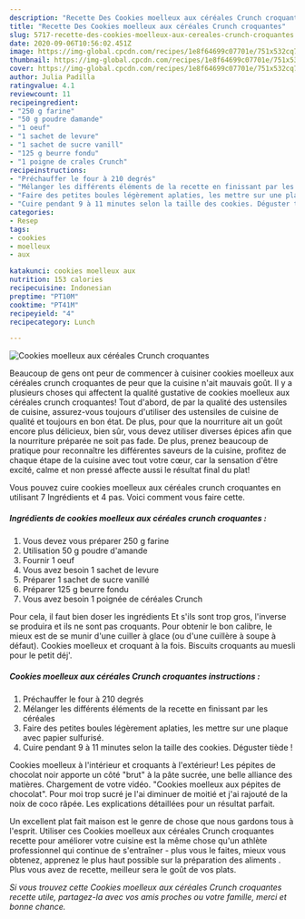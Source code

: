 ```yaml
---
description: "Recette Des Cookies moelleux aux céréales Crunch croquantes"
title: "Recette Des Cookies moelleux aux céréales Crunch croquantes"
slug: 5717-recette-des-cookies-moelleux-aux-cereales-crunch-croquantes
date: 2020-09-06T10:56:02.451Z
image: https://img-global.cpcdn.com/recipes/1e8f64699c07701e/751x532cq70/cookies-moelleux-aux-cereales-crunch-croquantes-photo-principale-de-la-recette.jpg
thumbnail: https://img-global.cpcdn.com/recipes/1e8f64699c07701e/751x532cq70/cookies-moelleux-aux-cereales-crunch-croquantes-photo-principale-de-la-recette.jpg
cover: https://img-global.cpcdn.com/recipes/1e8f64699c07701e/751x532cq70/cookies-moelleux-aux-cereales-crunch-croquantes-photo-principale-de-la-recette.jpg
author: Julia Padilla
ratingvalue: 4.1
reviewcount: 11
recipeingredient:
- "250 g farine"
- "50 g poudre damande"
- "1 oeuf"
- "1 sachet de levure"
- "1 sachet de sucre vanill"
- "125 g beurre fondu"
- "1 poigne de crales Crunch"
recipeinstructions:
- "Préchauffer le four à 210 degrés"
- "Mélanger les différents éléments de la recette en finissant par les céréales"
- "Faire des petites boules légèrement aplaties, les mettre sur une plaque avec papier sulfurisé."
- "Cuire pendant 9 à 11 minutes selon la taille des cookies. Déguster tiède !"
categories:
- Resep
tags:
- cookies
- moelleux
- aux

katakunci: cookies moelleux aux 
nutrition: 153 calories
recipecuisine: Indonesian
preptime: "PT10M"
cooktime: "PT41M"
recipeyield: "4"
recipecategory: Lunch

---
```



![Cookies moelleux aux céréales Crunch croquantes](https://img-global.cpcdn.com/recipes/1e8f64699c07701e/751x532cq70/cookies-moelleux-aux-cereales-crunch-croquantes-photo-principale-de-la-recette.jpg)

Beaucoup de gens ont peur de commencer à cuisiner cookies moelleux aux céréales crunch croquantes de peur que la cuisine n'ait mauvais goût. Il y a plusieurs choses qui affectent la qualité gustative de cookies moelleux aux céréales crunch croquantes! Tout d'abord, de par la qualité des ustensiles de cuisine, assurez-vous toujours d'utiliser des ustensiles de cuisine de qualité et toujours en bon état. De plus, pour que la nourriture ait un goût encore plus délicieux, bien sûr, vous devez utiliser diverses épices afin que la nourriture préparée ne soit pas fade. De plus, prenez beaucoup de pratique pour reconnaître les différentes saveurs de la cuisine, profitez de chaque étape de la cuisine avec tout votre cœur, car la sensation d'être excité, calme et non pressé affecte aussi le résultat final du plat!

<!--inarticleads1-->

Vous pouvez cuire cookies moelleux aux céréales crunch croquantes en utilisant 7 Ingrédients et 4 pas. Voici comment vous faire cette.

##### Ingrédients de cookies moelleux aux céréales crunch croquantes :

1. Vous devez vous préparer 250 g farine
1. Utilisation 50 g poudre d&#39;amande
1. Fournir 1 oeuf
1. Vous avez besoin 1 sachet de levure
1. Préparer 1 sachet de sucre vanillé
1. Préparer 125 g beurre fondu
1. Vous avez besoin 1 poignée de céréales Crunch


Pour cela, il faut bien doser les ingrédients Et s&#39;ils sont trop gros, l&#39;inverse se produira et ils ne sont pas croquants. Pour obtenir le bon calibre, le mieux est de se munir d&#39;une cuiller à glace (ou d&#39;une cuillère à soupe à défaut). Cookies moelleux et croquant à la fois. Biscuits croquants au muesli pour le petit déj&#39;. 

<!--inarticleads2-->

##### Cookies moelleux aux céréales Crunch croquantes instructions :

1. Préchauffer le four à 210 degrés
1. Mélanger les différents éléments de la recette en finissant par les céréales
1. Faire des petites boules légèrement aplaties, les mettre sur une plaque avec papier sulfurisé.
1. Cuire pendant 9 à 11 minutes selon la taille des cookies. Déguster tiède !


Cookies moelleux à l&#39;intérieur et croquants à l&#39;extérieur! Les pépites de chocolat noir apporte un côté &#34;brut&#34; à la pâte sucrée, une belle alliance des matières. Chargement de votre vidéo. &#34;Cookies moelleux aux pépites de chocolat&#34;. Pour moi trop sucré je l&#39;ai diminuer de moitié et j&#39;ai rajouté de la noix de coco râpée. Les explications détaillées pour un résultat parfait. 

<!--inarticleads1-->

<p>
Un excellent plat fait maison est le genre de chose que nous gardons tous à l'esprit. Utiliser ces Cookies moelleux aux céréales Crunch croquantes recette pour améliorer votre cuisine est la même chose qu'un athlète professionnel qui continue de s'entraîner - plus vous le faites, mieux vous obtenez, apprenez le plus haut possible sur la préparation des aliments . Plus vous avez de recette, meilleur sera le goût de vos plats.
</p>

<p>
<i>Si vous trouvez cette Cookies moelleux aux céréales Crunch croquantes recette utile, partagez-la avec vos amis proches ou votre famille, merci et bonne chance.</i>
</p>
